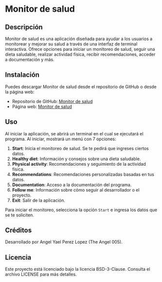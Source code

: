 # Monitor de salud

## Descripción
Monitor de salud es una aplicación diseñada para ayudar a los usuarios a monitorear y mejorar su salud a través de una interfaz de terminal interactiva. Ofrece opciones para iniciar un monitoreo de salud, seguir una dieta saludable, realizar actividad física, recibir recomendaciones, acceder a documentación y más.

## Instalación
Puedes descargar Monitor de salud desde el repositorio de GitHub o desde la página web:

- Repositorio de GitHub: [Monitor de salud](https://github.com/The-Angel-005/TA5-Monitor_de_salud/blob/main/Monitor_de_salud.exe)
- Página web: [Monitor de salud](https://github.com/The-Angel-005)

## Uso
Al iniciar la aplicación, se abrirá un terminal en el cual se ejecutará el programa. Al iniciar, mostrará un menú con 7 opciones:

1. **Start**: Inicia el monitoreo de salud. Se te pedirá que ingreses ciertos datos.
2. **Healthy diet**: Información y consejos sobre una dieta saludable.
3. **Physical activity**: Recomendaciones y seguimiento de la actividad física.
4. **Recommendations**: Recomendaciones personalizadas basadas en tus datos.
5. **Documentation**: Acceso a la documentación del programa.
6. **Follow me**: Información sobre cómo seguir al desarrollador o el proyecto.
7. **Exit**: Salir de la aplicación.

Para iniciar el monitoreo, selecciona la opción `Start` e ingresa los datos que se te soliciten.

## Créditos
Desarrollado por Angel Yael Perez Lopez (The Angel 005).

## Licencia
Este proyecto está licenciado bajo la licencia BSD-3-Clause. Consulta el archivo LICENSE para más detalles.

